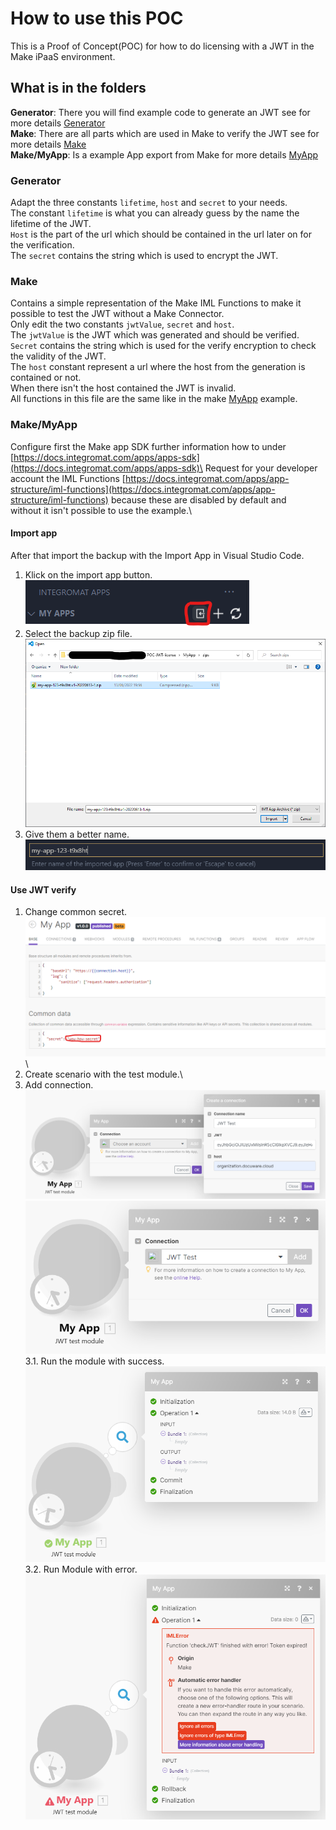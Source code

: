 # How to use this POC
This is a Proof of Concept(POC) for how to do licensing with a JWT in the Make iPaaS environment.
## What is in the folders
__Generator__: There you will find example code to generate an JWT see for more details [Generator](#generator)\
__Make__: There are all parts which are used in Make to verify the JWT see for more details [Make](#make)\
__Make/MyApp__: Is a example App export from Make for more details [MyApp](#makemyapp)
### Generator
Adapt the three constants `lifetime`, `host` and `secret` to your needs.\
The constant `lifetime` is what you can already guess by the name the lifetime of the JWT.\
`Host` is the part of the url which should be contained in the url later on for the verification.\
The `secret` contains the string which is used to encrypt the JWT.
### Make
Contains a simple representation of the Make IML Functions to make it possible to test the JWT without a Make Connector.\
Only edit the two constants `jwtValue`, `secret` and `host`.\
The `jwtValue` is the JWT which was generated and should be verified.\
`Secret` contains the string which is used for the verify encryption to check the validity of the JWT.\
The `host` constant represent a url where the host from the generation is contained or not.\
When there isn't the host contained the JWT is invalid.\
All functions in this file are the same like in the make [MyApp](#makemyapp) example.
### Make/MyApp
Configure first the Make app SDK further information how to under [https://docs.integromat.com/apps/apps-sdk](https://docs.integromat.com/apps/apps-sdk)\
Request for your developer account the IML Functions [https://docs.integromat.com/apps/app-structure/iml-functions](https://docs.integromat.com/apps/app-structure/iml-functions) because these are disabled by default and\
without it isn't possible to use the example.\
#### Import app
After that import the backup with the Import App in Visual Studio Code.
1. Klick on the import app button.\
![import-app](readme-pictures/import-app.png)
2. Select the backup zip file.\
![import-app-select](readme-pictures/import-app-select.png)
3. Give them a better name.\
![import-app-give-a-name](readme-pictures/import-app-give-a-name.png)
#### Use JWT verify
1. Change common secret.\
![common-secret](readme-pictures/common-secret.png)\
2. Create scenario with the test module.\
3. Add connection.\
![create-connection](readme-pictures/create-connection.png)\
![select-connection](readme-pictures/select-connection.png)\
3.1. Run the module with success.\
![module-success](readme-pictures/module-success.png)\
3.2. Run Module with error.\
![module-error](readme-pictures/module-error.png)